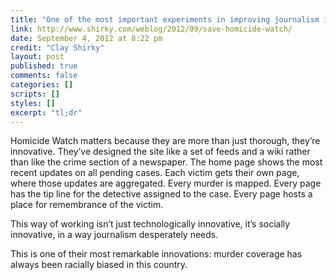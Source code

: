 ```yaml
---
title: "One of the most important experiments in improving journalism in the era of the internet"
link: http://www.shirky.com/weblog/2012/09/save-homicide-watch/
date: September 4, 2012 at 8:22 pm
credit: "Clay Shirky"
layout: post
published: true
comments: false
categories: []
scripts: []
styles: []
excerpt: "tl;dr"
---
```

Homicide Watch matters because they are more than just thorough, they’re innovative. They’ve designed the site like a set of feeds and a wiki rather than like the crime section of a newspaper. The home page shows the most recent updates on all pending cases. Each victim gets their own page, where those updates are aggregated. Every murder is mapped. Every page has the tip line for the detective assigned to the case. Every page hosts a place for remembrance of the victim.

This way of working isn’t just technologically innovative, it’s socially innovative, in a way journalism desperately needs.

This is one of their most remarkable innovations: murder coverage has always been racially biased in this country.